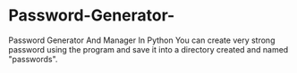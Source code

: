 # Password-Generator-
Password Generator And Manager In Python
You can create very strong password using the program and save it into a directory created and named "passwords".
